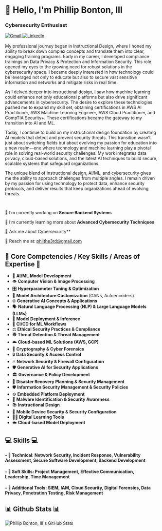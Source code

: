 # 👋 Hello, I'm Phillip Bonton, III
### Cybersecurity Enthusiast

<div align="left"> 
  <a href="mailto:philthe3rd@gmail.com" target="_blank">
    <img src="https://img.shields.io/badge/Gmail-D14836?style=for-the-badge&logo=gmail&logoColor=white" alt="Gmail" />
  </a> 
  <a href="https://www.linkedin.com/in/phillipbontoniii/" target="_blank">
    <img src="https://img.shields.io/badge/LinkedIn-0077B5?style=for-the-badge&logo=linkedin&logoColor=white" alt="LinkedIn" />
  </a>
</div>

<br> 
My professional journey began in Instructional Design, where I honed my ability to break down complex concepts and translate them into clear, engaging training programs. Early in my career, I developed compliance trainings on Data Privacy & Protection and Information Security. This role opened my eyes to the growing need for robust solutions in the cybersecurity space. I became deeply interested in how technology could be leveraged not only to educate but also to secure vast sensitive information and networks and mitigate risks in real time.

As I delved deeper into instructional design, I saw how machine learning could enhance not only educational platforms but also drive significant advancements in cybersecurity. The desire to explore these technologies pushed me to expand my skill set, obtaining certifications in AWS AI Practitioner, AWS Machine Learning Engineer, AWS Cloud Practitioner, and CompTIA Security+. These certifications became the gateway to my transition into AI and ML.

Today, I continue to build on my instructional design foundation by creating AI models that detect and prevent security threats. This transition wasn’t just about switching fields but about evolving my passion for education into a new realm—one where technology and machine learning play a pivotal role in solving real-world security challenges. My work integrates data privacy, cloud-based solutions, and the latest AI techniques to build secure, scalable systems that safeguard organizations.

The unique blend of instructional design, AI/ML, and cybersecurity gives me the ability to approach challenges from multiple angles. I remain driven by my passion for using technology to protect data, enhance security protocols, and deliver results that keep organizations ahead of evolving threats.

<br>

<div align="left">
 
 🔭 I’m currently working on **Secure Backend Systems**
 
 🌱 I’m currently learning more about **Advanced Cybersecurity Techniques**

💬 Ask me about Cybersecurity**

📧 Reach me at: philthe3rd@gmail.com

## 🌟 Core Competencies / Key Skills / Areas of Expertise 🌟

- 🤖 **AI/ML Model Development**
- 👁️ **Computer Vision & Image Processing**
- 🎛️ **Hyperparameter Tuning & Optimization**
- 🧩 **Model Architecture Customization** (GANs, Autoencoders)
- 🌐 **Generative AI Concepts & Applications**
- 🗣️ **Natural Language Processing (NLP) & Large Language Models (LLMs)**
- 🚀 **Model Deployment & Inference**
- 🔄 **CI/CD for ML Workflows**
- ⚖️ **Ethical Security Practices & Compliance**
- 🕵️ **Threat Detection & Threat Management**
- ☁️ **Cloud-based ML Solutions (AWS, GCP)**
- 🔑 **Cryptography & Cyber Forensics**
- 🔒 **Data Security & Access Control**
- 🔥 **Network Security & Firewall Configuration**
- 🛡️ **Generative AI for Security Applications**
- 🏛️ **Governance & Policy Development**
- 🔧 **Disaster Recovery Planning & Security Management**
- 🛡️ **Information Security Management & Security Policies**
- ⚙️ **Embedded Platform Deployment**
- 🦠 **Malware Identification & Security Awareness**
- 📚 **Instructional Design**
- 📱 **Mobile Device Security & Security Configuration**
- 🧑‍💻 **Digital Learning Tools**
- ☁️ **Cloud-based Model Deployment**

 </div>

<div align="left">
    <h2 align="left">💻 Skills 💻</h2>
        <h4>- 📕 Technical: Network Security, Incident Response, Vulnerability Assessment, Secure Software Development, Backend Development</h4>
        <h4>- 📗 Soft Skills: Project Management, Effective Communication, Leadership, Time Management</h4>
        <h4>- 📙 Additional Tools: SIEM, IAM, Cloud Security, Digital Forensics, Data Privacy, Penetration Testing, Risk Management</h4>
</div>

## 📊 Github Stats 📊

![Phillip Bonton, III's GitHub Stats](https://github-readme-stats.vercel.app/api?username=cybertechprimetime&show_icons=true&theme=radical)
